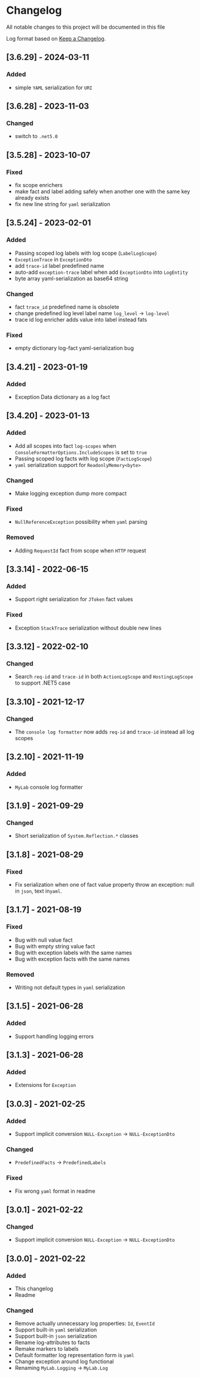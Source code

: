 # Changelog

All notable changes to this project will be documented in this file

Log format based on [Keep a Changelog](https://keepachangelog.com/en/1.0.0/).

## [3.6.29] - 2024-03-11

### Added

* simple `YAML` serialization for `URI`

## [3.6.28] - 2023-11-03

### Changed

* switch to `.net5.0`

## [3.5.28] - 2023-10-07

### Fixed

* fix scope enrichers
* make fact and label adding safely when another one with the same key already exists
* fix new line string for `yaml` serialization 

## [3.5.24] - 2023-02-01

### Added

* Passing scoped log labels with log scope (`LabelLogScope`)
* `ExceptionTrace` in `ExceptionDto`
* add `trace-id` label predefined name
* auto-add `exception-trace` label when add `ExceptionDto` into `LogEntity`
* byte array yaml-serialization as base64 string

### Changed

* fact `trace_id` predefined name is obsolete
* change predefined log level label name `log_level` -> `log-level`
* trace id log enricher adds value into label instead fats 

### Fixed

* empty dictionary log-fact yaml-serialization bug

## [3.4.21] - 2023-01-19

### Added

* Exception Data dictionary as a log fact

## [3.4.20] - 2023-01-13

### Added

* Add all scopes into fact `log-scopes` when `ConsoleFormatterOptions.IncludeScopes` is set to `true`
* Passing scoped log facts with log scope (`FactLogScope`)
* `yaml` serialization support for `ReadonlyMemory<byte>`

### Changed

* Make logging exception dump more compact

### Fixed

* `NullReferenceException` possibility when `yaml` parsing

### Removed

* Adding `RequestId` fact from scope when `HTTP` request 

## [3.3.14] - 2022-06-15

### Added

* Support right serialization for `JToken` fact values 

### Fixed

* Exception `StackTrace` serialization without double new lines

## [3.3.12] - 2022-02-10

### Changed

* Search `req-id` and `trace-id` in both `ActionLogScope` and `HostingLogScope` to support .NET5 case

## [3.3.10] - 2021-12-17

### Changed

* The `console log formatter` now adds `req-id` and `trace-id` instead all log scopes 

## [3.2.10] - 2021-11-19

### Added

* `MyLab` console log formatter 

## [3.1.9] - 2021-09-29

### Changed

* Short serialization of `System.Reflection.*` classes	

## [3.1.8] - 2021-08-29

### Fixed

* Fix serialization when one of fact value property throw an exception: null in `json`, text in`yaml`.

## [3.1.7] - 2021-08-19

### Fixed

* Bug with null value fact
* Bug with empty string value fact
* Bug with exception labels with the same names
* Bug with exception facts with the same names

### Removed

* Writing not default types in `yaml` serialization

## [3.1.5] - 2021-06-28

### Added

* Support handling logging errors

## [3.1.3] - 2021-06-28

### Added

* Extensions for `Exception`

## [3.0.3] - 2021-02-25

### Added

* Support implicit conversion `NULL-Exception` -> `NULL-ExceptionDto`

### Changed

* `PredefinedFacts` -> `PredefinedLabels`

### Fixed 

* Fix wrong `yaml` format in readme

## [3.0.1] - 2021-02-22

### Changed

* Support implicit conversion `NULL-Exception` -> `NULL-ExceptionDto`

## [3.0.0] - 2021-02-22

### Added

- This changelog
- Readme

### Changed

* Remove actually unnecessary log properties: `Id`, `EventId`
* Support built-in `yaml` serialization
* Support built-in `json` serialization  
* Rename log-attributes to facts
* Remake markers to labels
* Default formatter log representation form is `yaml`   
* Change exception around log functional
* Renaming `MyLab.Logging` -> `MyLab.Log`

